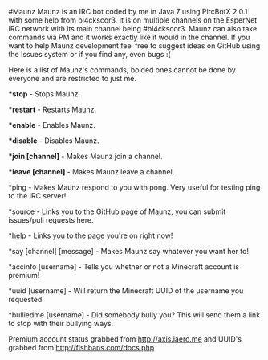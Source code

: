 #Maunz
Maunz is an IRC bot coded by me in Java 7 using PircBotX 2.0.1 with some help from bl4ckscor3. It is on multiple channels on the EsperNet IRC network with its main channel being #bl4ckscor3. Maunz can also take commands via PM and it works exactly like it would in the channel. If you want to help Maunz development feel free to suggest ideas on GitHub using the Issues system or if you find any, even bugs :(
 
Here is a list of Maunz's commands, bolded ones cannot be done by everyone and are restricted to just me.
 
__*stop__ - Stops Maunz.
 
__*restart__ - Restarts Maunz.
 
__*enable__ - Enables Maunz.
 
__*disable__ - Disables Maunz.

__*join [channel]__ - Makes Maunz join a channel.

__*leave [channel]__ - Makes Maunz leave a channel.
 
*ping - Makes Maunz respond to you with pong. Very useful for testing ping to the IRC server!
 
*source - Links you to the GitHub page of Maunz, you can submit issues/pull requests here.
 
*help - Links you to the page you're on right now!
 
*say [channel] [message] - Makes Maunz say whatever you want her to!
 
*accinfo [username] - Tells you whether or not a Minecraft account is premium!
 
*uuid [username] - Will return the Minecraft UUID of the username you requested.

*bulliedme [username] - Did somebody bully you? This will send them a link to stop with their bullying ways.
 
Premium account status grabbed from http://axis.iaero.me and UUID's grabbed from http://fishbans.com/docs.php
